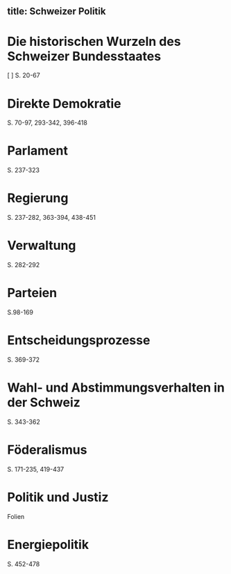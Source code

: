 title: Schweizer Politik
---

# Die historischen Wurzeln des Schweizer Bundesstaates

[ ] S. 20-67

# Direkte Demokratie

S. 70-97, 293-342, 396-418

# Parlament

S. 237-323

# Regierung

S. 237-282, 363-394, 438-451

# Verwaltung

S. 282-292

# Parteien

S.98-169

# Entscheidungsprozesse

S. 369-372

# Wahl- und Abstimmungsverhalten in der Schweiz

S. 343-362

# Föderalismus

S. 171-235, 419-437

# Politik und Justiz

Folien

# Energiepolitik

S. 452-478